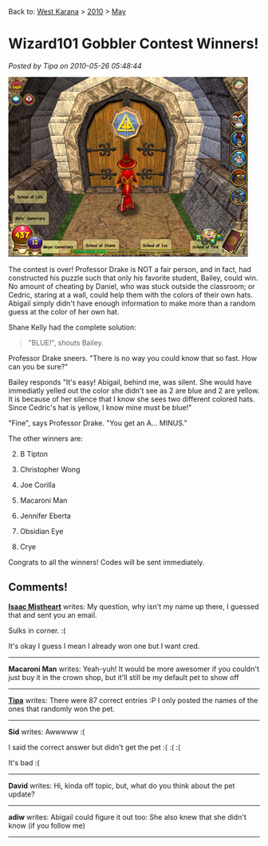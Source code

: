 Back to: [West Karana](/posts/westkarana.md) > [2010](/posts/2010/westkarana.md) > [May](./westkarana.md)
# Wizard101 Gobbler Contest Winners!

*Posted by Tipa on 2010-05-26 05:48:44*

[![](../../../uploads/2010/05/WizardGraphicalClient-2010-05-01-20-46-27-30.jpg "Outside the Myth school")](../../../uploads/2010/05/WizardGraphicalClient-2010-05-01-20-46-27-30.jpg)

The contest is over! Professor Drake is NOT a fair person, and in fact, had constructed his puzzle such that only his favorite student, Bailey, could win. No amount of cheating by Daniel, who was stuck outside the classroom; or Cedric, staring at a wall, could help them with the colors of their own hats. Abigail simply didn't have enough information to make more than a random guess at the color of her own hat.

Shane Kelly had the complete solution:


> "BLUE!", shouts Bailey. 

Professor Drake sneers. "There is no way you could know that so fast. How can you be sure?"

Bailey responds "It's easy! Abigail, behind me, was silent. She would have immediatly yelled out the color she didn't see as 2 are blue and 2 are yellow. It is because of her silence that I know she sees two different colored hats. Since Cedric's hat is yellow, I know mine must be blue!"

"Fine", says Professor Drake. "You get an A... MINUS."




The other winners are:


2. B Tipton

4. Christopher Wong

6. Joe Corilla

8. Macaroni Man

10. Jennifer Eberta

12. Obsidian Eye

14. Crye




Congrats to all the winners! Codes will be sent immediately.

## Comments!

**[Isaac Mistheart](http://thatpyromancer.com)** writes: My question, why isn't my name up there, I guessed that and sent you an email.


Sulks in corner. :(

It's okay I guess I mean I already won one but I want cred.

---

**Macaroni Man** writes: Yeah-yuh! It would be more awesomer if you couldn't just buy it in the crown shop, but it'll still be my default pet to show off

---

**[Tipa](https://chasingdings.com)** writes: There were 87 correct entries :P I only posted the names of the ones that randomly won the pet.

---

**Sid** writes: Awwwww :(

I said the correct answer but didn't get the pet :( :( :(

It's bad :(

---

**David** writes: Hi, kinda off topic, but, what do you think about the pet update?

---

**adiw** writes: Abigail could figure it out too: She also knew that she didn't know (if you follow me)

---

